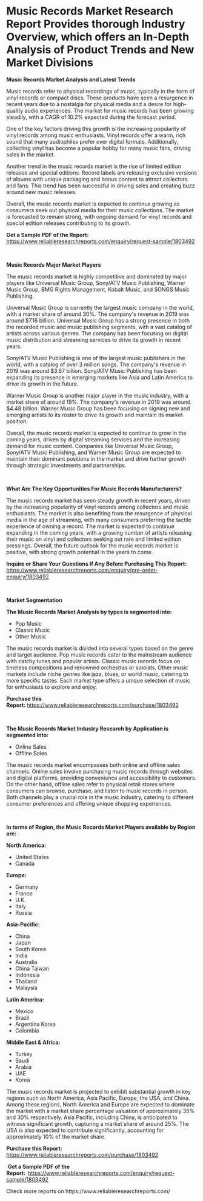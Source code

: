 <p><h1>Music Records Market Research Report Provides thorough Industry Overview, which offers an In-Depth Analysis of Product Trends and New Market Divisions</h1></p><p><strong>Music Records Market Analysis and Latest Trends</strong></p>
<p><p>Music records refer to physical recordings of music, typically in the form of vinyl records or compact discs. These products have seen a resurgence in recent years due to a nostalgia for physical media and a desire for high-quality audio experiences. The market for music records has been growing steadily, with a CAGR of 10.2% expected during the forecast period.</p><p>One of the key factors driving this growth is the increasing popularity of vinyl records among music enthusiasts. Vinyl records offer a warm, rich sound that many audiophiles prefer over digital formats. Additionally, collecting vinyl has become a popular hobby for many music fans, driving sales in the market.</p><p>Another trend in the music records market is the rise of limited edition releases and special editions. Record labels are releasing exclusive versions of albums with unique packaging and bonus content to attract collectors and fans. This trend has been successful in driving sales and creating buzz around new music releases.</p><p>Overall, the music records market is expected to continue growing as consumers seek out physical media for their music collections. The market is forecasted to remain strong, with ongoing demand for vinyl records and special edition releases contributing to its growth.</p></p>
<p><strong>Get a Sample PDF of the Report:&nbsp;</strong> <a href="https://www.reliableresearchreports.com/enquiry/request-sample/1803492">https://www.reliableresearchreports.com/enquiry/request-sample/1803492</a></p>
<p>&nbsp;</p>
<p><strong>Music Records Major Market Players</strong></p>
<p><p>The music records market is highly competitive and dominated by major players like Universal Music Group, Sony/ATV Music Publishing, Warner Music Group, BMG Rights Management, Kobalt Music, and SONGS Music Publishing. </p><p>Universal Music Group is currently the largest music company in the world, with a market share of around 30%. The company's revenue in 2019 was around $7.16 billion. Universal Music Group has a strong presence in both the recorded music and music publishing segments, with a vast catalog of artists across various genres. The company has been focusing on digital music distribution and streaming services to drive its growth in recent years.</p><p>Sony/ATV Music Publishing is one of the largest music publishers in the world, with a catalog of over 3 million songs. The company's revenue in 2019 was around $3.67 billion. Sony/ATV Music Publishing has been expanding its presence in emerging markets like Asia and Latin America to drive its growth in the future.</p><p>Warner Music Group is another major player in the music industry, with a market share of around 19%. The company's revenue in 2019 was around $4.48 billion. Warner Music Group has been focusing on signing new and emerging artists to its roster to drive its growth and maintain its market position.</p><p>Overall, the music records market is expected to continue to grow in the coming years, driven by digital streaming services and the increasing demand for music content. Companies like Universal Music Group, Sony/ATV Music Publishing, and Warner Music Group are expected to maintain their dominant positions in the market and drive further growth through strategic investments and partnerships.</p></p>
<p>&nbsp;</p>
<p><strong>What Are The Key Opportunities For Music Records Manufacturers?</strong></p>
<p><p>The music records market has seen steady growth in recent years, driven by the increasing popularity of vinyl records among collectors and music enthusiasts. The market is also benefiting from the resurgence of physical media in the age of streaming, with many consumers preferring the tactile experience of owning a record. The market is expected to continue expanding in the coming years, with a growing number of artists releasing their music on vinyl and collectors seeking out rare and limited edition pressings. Overall, the future outlook for the music records market is positive, with strong growth potential in the years to come.</p></p>
<p><strong>Inquire or Share Your Questions If Any Before Purchasing This Report:</strong> <a href="https://www.reliableresearchreports.com/enquiry/pre-order-enquiry/1803492">https://www.reliableresearchreports.com/enquiry/pre-order-enquiry/1803492</a></p>
<p>&nbsp;</p>
<p><strong>Market Segmentation</strong></p>
<p><strong>The Music Records Market Analysis by types is segmented into:</strong></p>
<p><ul><li>Pop Music</li><li>Classic Music</li><li>Other Music</li></ul></p>
<p><p>The music records market is divided into several types based on the genre and target audience. Pop music records cater to the mainstream audience with catchy tunes and popular artists. Classic music records focus on timeless compositions and renowned orchestras or soloists. Other music markets include niche genres like jazz, blues, or world music, catering to more specific tastes. Each market type offers a unique selection of music for enthusiasts to explore and enjoy.</p></p>
<p><strong>Purchase this Report:&nbsp;</strong><a href="https://www.reliableresearchreports.com/purchase/1803492">https://www.reliableresearchreports.com/purchase/1803492</a></p>
<p>&nbsp;</p>
<p><strong>The Music Records Market Industry Research by Application is segmented into:</strong></p>
<p><ul><li>Online Sales</li><li>Offline Sales</li></ul></p>
<p><p>The music records market encompasses both online and offline sales channels. Online sales involve purchasing music records through websites and digital platforms, providing convenience and accessibility to customers. On the other hand, offline sales refer to physical retail stores where consumers can browse, purchase, and listen to music records in person. Both channels play a crucial role in the music industry, catering to different consumer preferences and offering unique shopping experiences.</p></p>
<p>&nbsp;</p>
<p><strong>In terms of Region, the Music Records Market Players available by Region are:</strong></p>
<p>
    <p> <strong> North America: </strong>
        <ul>
            <li>United States</li>
            <li>Canada</li>
        </ul>
        </p> 
    <p> <strong> Europe: </strong>
        <ul>
            <li>Germany</li>
            <li>France</li>
            <li>U.K.</li>
            <li>Italy</li>
            <li>Russia</li>
        </ul>
        </p> 
    <p> <strong> Asia-Pacific: </strong>
        <ul>
            <li>China</li>
            <li>Japan</li>
            <li>South Korea</li>
            <li>India</li>
            <li>Australia</li>
            <li>China Taiwan</li>
            <li>Indonesia</li>
            <li>Thailand</li>
            <li>Malaysia</li>
        </ul>
        </p> 
    <p> <strong> Latin America: </strong>
        <ul>
            <li>Mexico</li>
            <li>Brazil</li>
            <li>Argentina Korea</li>
            <li>Colombia</li>
        </ul>
        </p> 
    <p> <strong> Middle East & Africa: </strong>
        <ul>
            <li>Turkey</li>
            <li>Saudi</li>
            <li>Arabia</li>
            <li>UAE</li>
            <li>Korea</li>
        </ul>
    </p>
    </p>
<p><p>The music records market is projected to exhibit substantial growth in key regions such as North America, Asia Pacific, Europe, the USA, and China. Among these regions, North America and Europe are expected to dominate the market with a market share percentage valuation of approximately 35% and 30% respectively. Asia Pacific, including China, is anticipated to witness significant growth, capturing a market share of around 25%. The USA is also expected to contribute significantly, accounting for approximately 10% of the market share.</p></p>
<p><strong>Purchase this Report: </strong><a href="https://www.reliableresearchreports.com/purchase/1803492">https://www.reliableresearchreports.com/purchase/1803492</a></p>
<p>&nbsp;<strong>Get a Sample PDF of the Report:&nbsp;&nbsp;</strong><a href="https://www.reliableresearchreports.com/enquiry/request-sample/1803492">https://www.reliableresearchreports.com/enquiry/request-sample/1803492</a></p>
<p><strong></strong></p>
<p>Check more reports on https://www.reliableresearchreports.com/</p>